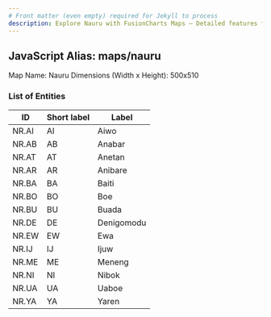 ```yaml
---
# Front matter (even empty) required for Jekyll to process
description: Explore Nauru with FusionCharts Maps – Detailed features for seamless integration. Try now & enhance your data visualization today! 
---
```


## JavaScript Alias: maps/nauru

Map Name: Nauru
Dimensions (Width x Height): 500x510





### List of Entities

ID | Short label | Label
---|---|---|
NR.AI|AI|Aiwo
NR.AB|AB|Anabar
NR.AT|AT|Anetan
NR.AR|AR|Anibare
NR.BA|BA|Baiti
NR.BO|BO|Boe
NR.BU|BU|Buada
NR.DE|DE|Denigomodu
NR.EW|EW|Ewa
NR.IJ|IJ|Ijuw
NR.ME|ME|Meneng
NR.NI|NI|Nibok
NR.UA|UA|Uaboe
NR.YA|YA|Yaren

